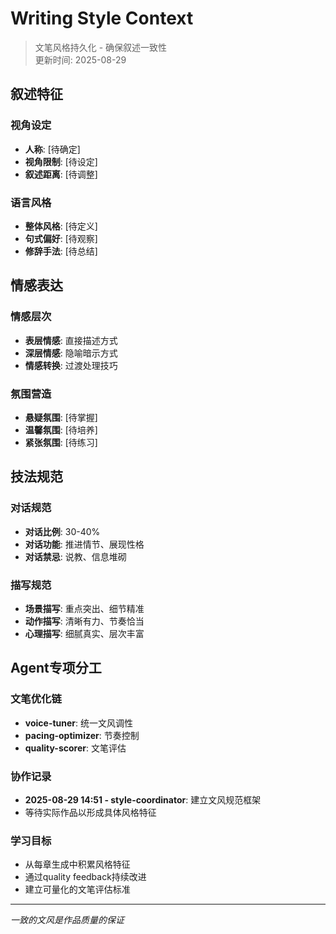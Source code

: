 # Writing Style Context

> 文笔风格持久化 - 确保叙述一致性  
> 更新时间: 2025-08-29

## 叙述特征

### 视角设定
- **人称**: [待确定]
- **视角限制**: [待设定]
- **叙述距离**: [待调整]

### 语言风格
- **整体风格**: [待定义]
- **句式偏好**: [待观察]
- **修辞手法**: [待总结]

## 情感表达

### 情感层次
- **表层情感**: 直接描述方式
- **深层情感**: 隐喻暗示方式
- **情感转换**: 过渡处理技巧

### 氛围营造
- **悬疑氛围**: [待掌握]
- **温馨氛围**: [待培养]
- **紧张氛围**: [待练习]

## 技法规范

### 对话规范
- **对话比例**: 30-40%
- **对话功能**: 推进情节、展现性格
- **对话禁忌**: 说教、信息堆砌

### 描写规范  
- **场景描写**: 重点突出、细节精准
- **动作描写**: 清晰有力、节奏恰当
- **心理描写**: 细腻真实、层次丰富

## Agent专项分工

### 文笔优化链
- **voice-tuner**: 统一文风调性
- **pacing-optimizer**: 节奏控制
- **quality-scorer**: 文笔评估

### 协作记录
- **2025-08-29 14:51 - style-coordinator**: 建立文风规范框架
- 等待实际作品以形成具体风格特征

### 学习目标
- 从每章生成中积累风格特征
- 通过quality feedback持续改进
- 建立可量化的文笔评估标准

---
*一致的文风是作品质量的保证*